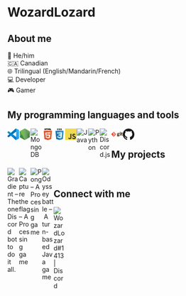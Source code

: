 # WozardLozard

## About me
👨 He/him  
🇨🇦 Canadian  
🌐 Trilingual (English/Mandarin/French)  
💻 Developer  
🎮 Gamer  

## My programming languages and tools
<img align="left" alt="Visual Studio Code" width="26px" src="https://raw.githubusercontent.com/github/explore/80688e429a7d4ef2fca1e82350fe8e3517d3494d/topics/visual-studio-code/visual-studio-code.png" />
<img align="left" alt="Node.js" width="26px" src="https://raw.githubusercontent.com/github/explore/80688e429a7d4ef2fca1e82350fe8e3517d3494d/topics/nodejs/nodejs.png" />
<img align="left" alt="MongoDB" width="26px" src="https://cdn.icon-icons.com/icons2/2415/PNG/512/mongodb_original_logo_icon_146424.png" />
<img align="left" alt="HTML5" width="26px" src="https://raw.githubusercontent.com/github/explore/80688e429a7d4ef2fca1e82350fe8e3517d3494d/topics/html/html.png" />
<img align="left" alt="CSS3" width="26px" src="https://raw.githubusercontent.com/github/explore/80688e429a7d4ef2fca1e82350fe8e3517d3494d/topics/css/css.png" />
<img align="left" alt="JavaScript" width="26px" src="https://raw.githubusercontent.com/github/explore/80688e429a7d4ef2fca1e82350fe8e3517d3494d/topics/javascript/javascript.png" />
<img align="left" alt="Java" width="26px" src="https://cdn.icon-icons.com/icons2/2415/PNG/512/java_original_logo_icon_146458.png" />
<img align="left" alt="Python" width="26px" src="https://symbols.getvecta.com/stencil_92/73_python-icon.b9dec9d6c5.svg" />
<img align="left" alt="Discord.js" width="26px" src="https://i.imgur.com/AfFp7pu.png" />
<img align="left" alt="Git" width="26px" src="https://raw.githubusercontent.com/github/explore/80688e429a7d4ef2fca1e82350fe8e3517d3494d/topics/git/git.png" />
<img align="left" alt="GitHub" width="26px" src="https://raw.githubusercontent.com/github/explore/78df643247d429f6cc873026c0622819ad797942/topics/github/github.png" />  

<br />

## My projects
[<img align="left" alt="Gradient – The one Discord bot to do it all." width="26px" src="https://cdn.discordapp.com/avatars/683053587215024213/9871e3619fdd36d659c60052d45195b2.png" />](https://sites.google.com/view/gradient-discord/home)
[<img align="left" alt="Capture the flag – A Processing game" width="26px" src="https://d1nhio0ox7pgb.cloudfront.net/_img/g_collection_png/standard/256x256/signal_flag.png" />](https://github.com/WOZARDLOZARD/capture-the-flag)
[<img align="left" alt="Pong – A Processing game" width="26px" src="https://images-na.ssl-images-amazon.com/images/I/31aTZdQmP9L.png" />](https://github.com/WOZARDLOZARD/pong)
[<img align="left" alt="Odyssey battle – A turn-based Java game" width="26px" src="https://cdn.vox-cdn.com/thumbor/IJskYy_EJ3cH2tA40XoJ1YOQVuI=/0x0:190x190/1720x0/filters:focal(0x0:190x190):format(webp):no_upscale()/cdn.vox-cdn.com/uploads/chorus_asset/file/13047585/odyssey_veteran_icon.png" />](https://github.com/WOZARDLOZARD/odyssey-battle)  

<br />

## Connect with me
<img align="left" alt="WozardLozard#1413 | Discord" width="26px" src="https://discord.com/assets/2d20a45d79110dc5bf947137e9d99b66.svg" />
